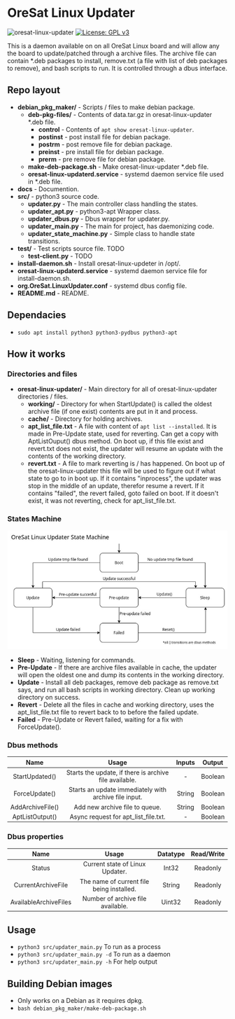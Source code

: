 # OreSat Linux Updater
![oresat-linux-updater](https://github.com/oresat/oresat-linux-updater/workflows/oresat-linux-updater/badge.svg)
[![License: GPL v3](https://img.shields.io/badge/License-GPL%20v3-blue.svg)](https://www.gnu.org/licenses/gpl-3.0)

This is a daemon available on on all OreSat Linux board and will allow any the board to update/patched through a archive files.
The archive file can contain *.deb packages to install, remove.txt (a file with list of deb packages to remove), and bash scripts to run.
It is controlled through a dbus interface.

## Repo layout
- **debian_pkg_maker/** - Scripts / files to make debian package.
    - **deb-pkg-files/** - Contents of data.tar.gz in oresat-linux-updater *.deb file.
        - **control** - Contents of `apt show oresat-linux-updater`.
        - **postinst** - post install file for debian package.
        - **postrm** -  post remove file for debian package.
        - **preinst** - pre install file for debian package.
        - **prerm** - pre remove file for debian package.
    - **make-deb-package.sh** - Make oresat-linux-updater *.deb file.
    - **oresat-linux-updaterd.service** - systemd daemon service file used in *.deb file.
- **docs** - Documention.
- **src/** - python3 source code.
    - **updater.py** - The main controller class handling the states.
    - **updater_apt.py** - python3-apt Wrapper class.
    - **updater_dbus.py** - Dbus wrapper for updater.py.
    - **updater_main.py** - The main for project, has daemonizing code.
    - **updater_state_machine.py** - Simple class to handle state transitions.
- **test/** - Test scripts source file. TODO
    - **test-client.py** - TODO
- **install-daemon.sh** - Install oresat-linux-updeter in /opt/.
- **oresat-linux-updaterd.service** - systemd daemon service file for install-daemon.sh.
- **org.OreSat.LinuxUpdater.conf** - systemd dbus config file.
- **README.md** - README.

## Dependacies
- `sudo apt install python3 python3-pydbus python3-apt`

## How it works
### Directories and files
- **oresat-linux-updater/** - Main directory for all of oresat-linux-updater directories / files.
    - **working/** - Directory for when StartUpdate() is called the oldest archive file (if one exist) contents are put in it and process.
    - **cache/** - Directory for holding archives.
    - **apt_list_file.txt** - A file with content of `apt list --installed`. It is made in Pre-Update state, used for reverting. Can get a copy with AptListOuput() dbus method. On boot up, if this file exist and revert.txt does not exist, the updater will resume an update with the contents of the working directory.
    - **revert.txt** - A file to mark reverting is / has happened. On boot up of the oresat-linux-updater this file will be used to figure out if what state to go to in boot up. If it contains "inprocess", the updater was stop in the middle of an update, therefor resume a revert. If it contains "failed", the revert failed, goto failed on boot. If it doesn't exist, it was not reverting, check for apt_list_file.txt. 

### States Machine
![](docs/images/UpdaterStateMachine.jpg)
- **Sleep** - Waiting, listening for commands.
- **Pre-Update** - If there are archive files available in cache, the updater will open the oldest one and dump its contents in the working directory.
- **Update** - Install all deb packages, remove deb package as remove.txt says, and run all bash scripts in working directory. Clean up working directory on success.
- **Revert** - Delete all the files in cache and working directory, uses the apt_list_file.txt file to revert back to to before the failed update. 
- **Failed** - Pre-Update or Revert failed, waiting for a fix with ForceUpdate(). 

### Dbus methods
| Name              | Usage                                                     | Inputs    | Output    |
| :---------------: | :-------------------------------------------------------: | :-------: | :-------: | 
| StartUpdated()    | Starts the update, if there is archive file available.    | -         | Boolean   |
| ForceUpdate()     | Starts an update immediately with archive file input.     | String    | Boolean   |
| AddArchiveFile()  | Add new archive file to queue.                            | String    | Boolean   |
| AptListOutput()   | Async request for apt_list_file.txt.                      | -         | Boolean   |

### Dbus properties
| Name                  | Usage                                             | Datatype  | Read/Write    |
| :-------------------: | :-----------------------------------------------: | :-------: | :-----------: |
| Status                | Current state of Linux Updater.                   | Int32     | Readonly      |
| CurrentArchiveFile    | The name of current file being installed.         | String    | Readonly      |
| AvailableArchiveFiles | Number of archive file available.                 | Uint32    | Readonly      |

## Usage
- `python3 src/updater_main.py` To run as a process
- `python3 src/updater_main.py -d` To run as a daemon
- `python3 src/updater_main.py -h` For help output

## Building Debian images
- Only works on a Debian as it requires dpkg.
- `bash debian_pkg_maker/make-deb-package.sh`

